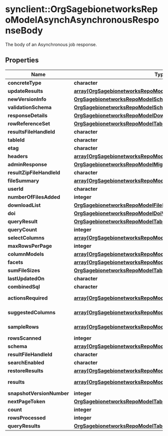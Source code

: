 # synclient::OrgSagebionetworksRepoModelAsynchAsynchronousResponseBody

The body of an Asynchronous job response.

## Properties
Name | Type | Description | Notes
------------ | ------------- | ------------- | -------------
**concreteType** | **character** |  | [optional] 
**updateResults** | [**array[OrgSagebionetworksRepoModelTableEntityUpdateResult]**](org.sagebionetworks.repo.model.table.EntityUpdateResult.md) | List of Results | [optional] 
**newVersionInfo** | [**OrgSagebionetworksRepoModelSchemaJsonSchemaVersionInfo**](org.sagebionetworks.repo.model.schema.JsonSchemaVersionInfo.md) |  | [optional] 
**validationSchema** | [**OrgSagebionetworksRepoModelSchemaJsonSchema**](org.sagebionetworks.repo.model.schema.JsonSchema.md) |  | [optional] 
**responseDetails** | [**OrgSagebionetworksRepoModelDownloadQueryResponseDetails**](org.sagebionetworks.repo.model.download.QueryResponseDetails.md) |  | [optional] 
**rowReferenceSet** | [**OrgSagebionetworksRepoModelTableRowReferenceSet**](org.sagebionetworks.repo.model.table.RowReferenceSet.md) |  | [optional] 
**resultsFileHandleId** | **character** |  | [optional] 
**tableId** | **character** |  | [optional] 
**etag** | **character** |  | [optional] 
**headers** | [**array[OrgSagebionetworksRepoModelTableSelectColumn]**](org.sagebionetworks.repo.model.table.SelectColumn.md) | The list of SelectColumns that describes the rows of this set. | [optional] 
**adminResponse** | [**OrgSagebionetworksRepoModelMigrationAdminResponse**](org.sagebionetworks.repo.model.migration.AdminResponse.md) |  | [optional] 
**resultZipFileHandleId** | **character** |  | [optional] 
**fileSummary** | [**array[OrgSagebionetworksRepoModelFileFileDownloadSummary]**](org.sagebionetworks.repo.model.file.FileDownloadSummary.md) | The summary of each requested file. | [optional] 
**userId** | **character** |  | [optional] 
**numberOfFilesAdded** | **integer** |  | [optional] 
**downloadList** | [**OrgSagebionetworksRepoModelFileDownloadList**](org.sagebionetworks.repo.model.file.DownloadList.md) |  | [optional] 
**doi** | [**OrgSagebionetworksRepoModelDoiV2Doi**](org.sagebionetworks.repo.model.doi.v2.Doi.md) |  | [optional] 
**queryResult** | [**OrgSagebionetworksRepoModelTableQueryResult**](org.sagebionetworks.repo.model.table.QueryResult.md) |  | [optional] 
**queryCount** | **integer** |  | [optional] 
**selectColumns** | [**array[OrgSagebionetworksRepoModelTableSelectColumn]**](org.sagebionetworks.repo.model.table.SelectColumn.md) | The list of SelectColumns from the select clause. Use mask &#x3D; 0x4 to include in the bundle. | [optional] 
**maxRowsPerPage** | **integer** |  | [optional] 
**columnModels** | [**array[OrgSagebionetworksRepoModelTableColumnModel]**](org.sagebionetworks.repo.model.table.ColumnModel.md) | The list of ColumnModels for the table. Use mask &#x3D; 0x10 to include in the bundle. | [optional] 
**facets** | [**array[OrgSagebionetworksRepoModelTableFacetColumnResult]**](org.sagebionetworks.repo.model.table.FacetColumnResult.md) | The list of facets for the search results | [optional] 
**sumFileSizes** | [**OrgSagebionetworksRepoModelTableSumFileSizes**](org.sagebionetworks.repo.model.table.SumFileSizes.md) |  | [optional] 
**lastUpdatedOn** | **character** |  | [optional] 
**combinedSql** | **character** |  | [optional] 
**actionsRequired** | [**array[OrgSagebionetworksRepoModelDownloadActionRequiredCount]**](org.sagebionetworks.repo.model.download.ActionRequiredCount.md) | The first 50 actions required to download the files that are part of the query. Use mask &#x3D; 0x200 to include them in the bundle. | [optional] 
**suggestedColumns** | [**array[OrgSagebionetworksRepoModelTableColumnModel]**](org.sagebionetworks.repo.model.table.ColumnModel.md) | The list of ColumnModels that are compatible with the CSV file.  This is more accurate for a full scan than a partial scan. | [optional] 
**sampleRows** | [**array[OrgSagebionetworksRepoModelTableRow]**](org.sagebionetworks.repo.model.table.Row.md) | A sampling of the first few rows from the CSV as they would be applied with the provided parameters. | [optional] 
**rowsScanned** | **integer** |  | [optional] 
**schema** | [**array[OrgSagebionetworksRepoModelTableColumnModel]**](org.sagebionetworks.repo.model.table.ColumnModel.md) | The resulting schema after the change. | [optional] 
**resultFileHandleId** | **character** |  | [optional] 
**searchEnabled** | **character** |  | [optional] 
**restoreResults** | [**array[OrgSagebionetworksRepoModelFileFileHandleRestoreResult]**](org.sagebionetworks.repo.model.file.FileHandleRestoreResult.md) | The list of restore operation status for each of the file handle in the original request. | [optional] 
**results** | [**array[OrgSagebionetworksRepoModelTableColumnModel]**](org.sagebionetworks.repo.model.table.ColumnModel.md) | A page of &lt;a href&#x3D;\&quot;${org.sagebionetworks.repo.model.table.ColumnModel}\&quot;&gt;ColumnModels&lt;/a&gt; | [optional] 
**snapshotVersionNumber** | **integer** |  | [optional] 
**nextPageToken** | [**OrgSagebionetworksRepoModelTableQueryNextPageToken**](org.sagebionetworks.repo.model.table.QueryNextPageToken.md) |  | [optional] 
**count** | **integer** |  | [optional] 
**rowsProcessed** | **integer** |  | [optional] 
**queryResults** | [**OrgSagebionetworksRepoModelTableRowSet**](org.sagebionetworks.repo.model.table.RowSet.md) |  | [optional] 


